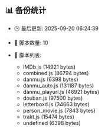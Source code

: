 ## 📊 备份统计

- 🕒 最后更新: 2025-09-20 06:24:39
- 📁 脚本数量: 10
- 📄 脚本列表:

  - IMDb.js (14921 bytes)
  - combined.js (86794 bytes)
  - danmu.js (6398 bytes)
  - danmu_auto.js (131187 bytes)
  - danmu_playurl.js (46921 bytes)
  - douban.js (97500 bytes)
  - letterboxd.js (34663 bytes)
  - person_movie.js (7843 bytes)
  - trakt.js (15474 bytes)
  - undefined (6398 bytes)
